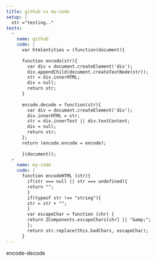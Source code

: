 ```yaml
---
title: github vs my-code
setup: |
  str ="testing.."
tests:
  -
    name: github
    code: |
      var htmlentities = (function(document){
      
      function encode(str){
      	var div = document.createElement('div');
      	div.appendChild(document.createTextNode(str));
      	str = div.innerHTML;
      	div = null;
      	return str;
      }
      
      encode.decode = function(str){
      	var div = document.createElement('div');
      	div.innerHTML = str;
      	str = div.innerText || div.textContent;
      	div = null;
      	return str;
      };
      return (encode.encode = encode);
      
      }(document));
  -
    name: my-code
    code: |
      function encodeHTML (str){
      	if(str === null || str === undefined){
      	return "";
      	}
      	if(typeof str !== "string"){
      	str = str + "";
      	}
      	var escapeChar = function (chr) {
      	return ZComponents.escapeChars[chr] || "&amp;";
      	};
      	return str.replace(this.badChars, escapeChar);
      }
---
```

encode-decode
